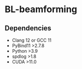 # BL-beamforming

## Dependencies

- Clang 12 or GCC 11
- PyBind11 >2.7.8
- Python >3.9
- spdlog >1.8
- CUDA >11.0
